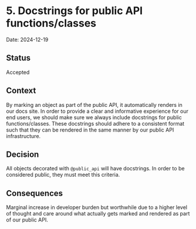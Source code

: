 # 5. Docstrings for public API functions/classes 

Date: 2024-12-19

## Status

Accepted

## Context

By marking an object as part of the public API, it automatically renders in our docs site. In order to provide a clear and informative experience for our end users, we should make sure we always include docstrings for public functions/classes. These docstrings should adhere to a consistent format such that they can be rendered in the same manner by our public API infrastructure. 

## Decision

All objects decorated with `@public_api` will have docstrings. In order to be considered public, they must meet this criteria.

## Consequences

Marginal increase in developer burden but worthwhile due to a higher level of thought and care around what actually gets marked and rendered as part of our public API.
